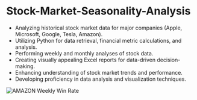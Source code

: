 # Stock-Market-Seasonality-Analysis
* Analyzing historical stock market data for major companies (Apple, Microsoft, Google, Tesla, Amazon).
* Utilizing Python for data retrieval, financial metric calculations, and analysis.
* Performing weekly and monthly analyses of stock data.
* Creating visually appealing Excel reports for data-driven decision-making.
* Enhancing understanding of stock market trends and performance.
* Developing proficiency in data analysis and visualization techniques.

![AMAZON Weekly Win Rate](https://github.com/jaydenlau014/Stock-Market-Seasonality-Analysis/assets/109339656/89882e2d-9902-4859-b33e-5d675b37744b)
